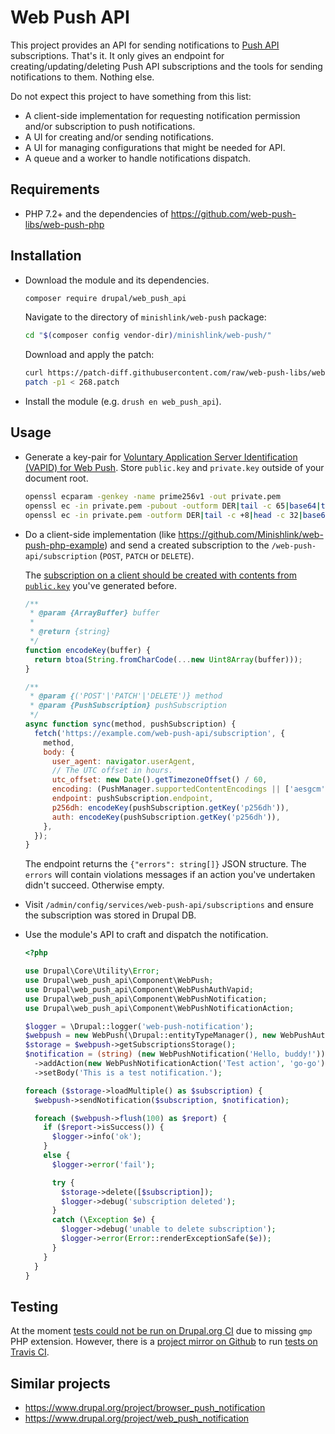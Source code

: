 # Web Push API

This project provides an API for sending notifications to [Push API](https://www.w3.org/TR/push-api/) subscriptions. That's it. It only gives an endpoint for creating/updating/deleting Push API subscriptions and the tools for sending notifications to them. Nothing else.

Do not expect this project to have something from this list:

- A client-side implementation for requesting notification permission and/or subscription to push notifications.
- A UI for creating and/or sending notifications.
- A UI for managing configurations that might be needed for API.
- A queue and a worker to handle notifications dispatch.

## Requirements

- PHP 7.2+ and the dependencies of https://github.com/web-push-libs/web-push-php

## Installation

- Download the module and its dependencies.

  ```bash
  composer require drupal/web_push_api
  ```

  Navigate to the directory of `minishlink/web-push` package:

  ```bash
  cd "$(composer config vendor-dir)/minishlink/web-push/"
  ```

  Download and apply the patch:

  ```bash
  curl https://patch-diff.githubusercontent.com/raw/web-push-libs/web-push-php/pull/268.patch -o ./268.patch
  patch -p1 < 268.patch
  ```

- Install the module (e.g. `drush en web_push_api`).

## Usage

- Generate a key-pair for [Voluntary Application Server Identification (VAPID) for Web Push](https://tools.ietf.org/id/draft-ietf-webpush-vapid-03.html). Store `public.key` and `private.key` outside of your document root.

  ```bash
  openssl ecparam -genkey -name prime256v1 -out private.pem
  openssl ec -in private.pem -pubout -outform DER|tail -c 65|base64|tr -d '=' |tr '/+' '_-' >> public.key
  openssl ec -in private.pem -outform DER|tail -c +8|head -c 32|base64|tr -d '=' |tr '/+' '_-' >> private.key
  ```

- Do a client-side implementation (like https://github.com/Minishlink/web-push-php-example) and send a created subscription to the `/web-push-api/subscription` (`POST`, `PATCH` or `DELETE`).

  The [subscription on a client should be created with contents from `public.key`](https://developers.google.com/web/fundamentals/push-notifications/subscribing-a-user#subscribe_a_user_with_pushmanager) you've generated before.

  ```javascript
  /**
   * @param {ArrayBuffer} buffer
   *
   * @return {string}
   */
  function encodeKey(buffer) {
    return btoa(String.fromCharCode(...new Uint8Array(buffer)));
  }

  /**
   * @param {('POST'|'PATCH'|'DELETE')} method
   * @param {PushSubscription} pushSubscription
   */
  async function sync(method, pushSubscription) {
    fetch('https://example.com/web-push-api/subscription', {
      method,
      body: {
        user_agent: navigator.userAgent,
        // The UTC offset in hours.
        utc_offset: new Date().getTimezoneOffset() / 60,
        encoding: (PushManager.supportedContentEncodings || ['aesgcm'])[0],
        endpoint: pushSubscription.endpoint,
        p256dh: encodeKey(pushSubscription.getKey('p256dh')),
        auth: encodeKey(pushSubscription.getKey('p256dh')),
      },
    });
  }
  ```

  The endpoint returns the `{"errors": string[]}` JSON structure. The `errors` will contain violations messages if an action you've undertaken didn't succeed. Otherwise empty.

- Visit `/admin/config/services/web-push-api/subscriptions` and ensure the subscription was stored in Drupal DB.

- Use the module's API to craft and dispatch the notification.

  ```php
  <?php

  use Drupal\Core\Utility\Error;
  use Drupal\web_push_api\Component\WebPush;
  use Drupal\web_push_api\Component\WebPushAuthVapid;
  use Drupal\web_push_api\Component\WebPushNotification;
  use Drupal\web_push_api\Component\WebPushNotificationAction;

  $logger = \Drupal::logger('web-push-notification');
  $webpush = new WebPush(\Drupal::entityTypeManager(), new WebPushAuthVapid('/path/to/public.key', '/path/to/private.key'));
  $storage = $webpush->getSubscriptionsStorage();
  $notification = (string) (new WebPushNotification('Hello, buddy!'))
    ->addAction(new WebPushNotificationAction('Test action', 'go-go'))
    ->setBody('This is a test notification.');

  foreach ($storage->loadMultiple() as $subscription) {
    $webpush->sendNotification($subscription, $notification);

    foreach ($webpush->flush(100) as $report) {
      if ($report->isSuccess()) {
        $logger->info('ok');
      }
      else {
        $logger->error('fail');

        try {
          $storage->delete([$subscription]);
          $logger->debug('subscription deleted');
        }
        catch (\Exception $e) {
          $logger->debug('unable to delete subscription');
          $logger->error(Error::renderExceptionSafe($e));
        }
      }
    }
  }
  ```

## Testing

At the moment [tests could not be run on Drupal.org CI](https://www.drupal.org/pift-ci-job/1547248) due to missing `gmp` PHP extension. However, there is a [project mirror on Github](https://github.com/BR0kEN-/web_push_api) to run [tests on Travis CI](https://travis-ci.com/BR0kEN-/web_push_api).

## Similar projects

- https://www.drupal.org/project/browser_push_notification
- https://www.drupal.org/project/web_push_notification
